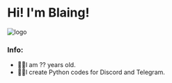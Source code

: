 # Hi! I'm Blaing!
![logo](https://github.com/Blaing7542/Blaing7542/assets/127663348/ed2a1071-6b00-4d73-ad68-303d9a71e985)


### Info:
- 🙋‍♂️I am ?? years old.
- 👨‍💻I create Python codes for Discord and Telegram.
